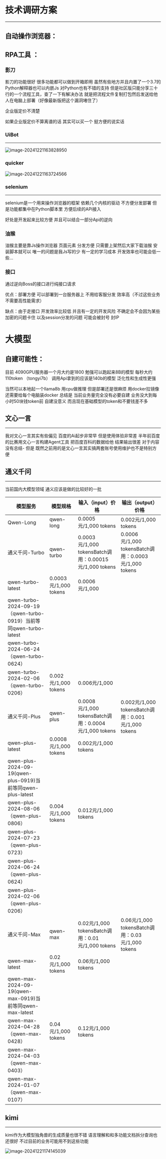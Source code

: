 # 技术调研方案

----

## 自动操作浏览器：

## RPA工具 ： 

### 影刀

影刀的功能很好 很多功能都可以做到开箱即用 虽然有些地方并且内置了一个3.7的Python解释器也可以内嵌Js 对Python也有不错的支持 但是社区版只能分享三十行的一个流程工具，查了一下有解决办法  就是把流程文件复制打包然后发送给他人在电脑上部署（好像最新版把这个漏洞堵住了）

企业版定价不清楚

如果企业版定价不算离谱的话 其实可以买一个  挺方便的说实话

### UiBot

----


![image-20241221163828950](https://stupid-blog-img.oss-cn-beijing.aliyuncs.com/Blog/image-20241221163828950.png)



### quicker

![image-20241221163724566](https://stupid-blog-img.oss-cn-beijing.aliyuncs.com/Blog/image-20241221163724566.png)

### selenium

---

selenium是一个用来操作浏览器的框架 依赖几个内核的驱动 不方便分发部署 但是功能都集中在Python脚本里 方便后续的APi接入 

好处是开发起来比较方便 并且可以结合一部分Api的逆向





### 油猴

油猴主要是靠Js操作浏览器 页面元素 分发方便 只需要上架然后大家下载油猴 安装脚本就可以 唯一的问题是我Js写的少 有一定的学习成本 开发效率也可能会低一些...



### 接口

通过逆向Boss的接口进行纯接口请求

优点：部署方便 可以部署到一台服务器上 不用给客服分发  效率高（不过这些业务不需要高性能需求）

缺点：由于走接口 开发效率比较低  并且有一定的开发风险 不确定会不会因为某些加密的问题卡住  以及session分发的问题 可能会被封号 封IP  





# 大模型

## 自建可能性：

目前 4090GPU服务器一个月大约是1800 勉强可以跑起来8B的模型 每秒大约110token （tongyi7b） 调用Api拿到的应该是140b的模型 泛化性和生成性更强

当然可以本地起一个llama8b 用cpu做推理 但是部署还是很麻烦 用docker拉镜像还需要给每个电脑装docker 总结是 当前业务量完全没有必要自建 业务没大到每小时50块钱token前 自建没意义 而且现在基础模型的token和不要钱差不多



## 文心一言

-----

  我对文心一言其实有些偏见 百度的Ai起步非常早 但是使用体验非常差  半年前百度的比赛用文心一言构建Agent工具 把百度百科的数据给他 结果输出很差 对于内容没有总结- 但是 既然之前用的是文心一言其实搞两套账号使用维护也不是特别方便



## 通义千问

---

当前国内大模型领域 通义应该是做的比较好的一批

| **模型服务**                                                 | **模型规格**          | **输入（input）价格**                                  | **输出（output）价格**                                |
| ------------------------------------------------------------ | --------------------- | ------------------------------------------------------ | ----------------------------------------------------- |
| Qwen-Long                                                    | qwen-long             | 0.0005元/1,000 tokens                                  | 0.002元/1,000 tokens                                  |
| 通义千问-Turbo                                               | qwen-turbo            | 0.0003元/1,000 tokensBatch调用：0.00015元/1,000 tokens | 0.0006元/1,000 tokensBatch调用：0.0003元/1,000 tokens |
| qwen-turbo-latest                                            | 0.0003元/1,000 tokens | 0.0006元/1,000                                         |                                                       |
| qwen-turbo-2024-09-19（qwen-turbo-0919）当前等同qwen-turbo-latest |                       |                                                        |                                                       |
| qwen-turbo-2024-06-24（qwen-turbo-0624）                     |                       |                                                        |                                                       |
| qwen-turbo-2024-02-06（qwen-turbo-0206）                     | 0.002元/1,000 tokens  | 0.006元/1,000                                          |                                                       |
| 通义千问-Plus                                                | qwen-plus             | 0.0008元/1,000 tokensBatch调用：0.0004元/1,000 tokens  | 0.002元/1,000 tokensBatch调用：0.001元/1,000 tokens   |
| qwen-plus-latest                                             | 0.0008元/1,000 tokens | 0.002元/1,000 tokens                                   |                                                       |
| qwen-plus-2024-09-19(qwen-plus-0919)当前等同qwen-plus-latest |                       |                                                        |                                                       |
| qwen-plus-2024-08-06（qwen-plus-0806）                       | 0.004元/1,000 tokens  | 0.012元/1,000 tokens                                   |                                                       |
| qwen-plus-2024-07-23（qwen-plus-0723）                       |                       |                                                        |                                                       |
| qwen-plus-2024-06-24（qwen-plus-0624）                       |                       |                                                        |                                                       |
| qwen-plus-2024-02-06（qwen-plus-0206）                       |                       |                                                        |                                                       |
| 通义千问-Max                                                 | qwen-max              | 0.02元/1,000 tokensBatch调用：0.01元/1,000 tokens      | 0.06元/1,000 tokensBatch调用：0.03元/1,000 tokens     |
| qwen-max-latest                                              | 0.02元/1,000 tokens   | 0.06元/1,000 tokens                                    |                                                       |
| qwen-max-2024-09-19(qwen-max-0919)当前等同qwen-max-latest    |                       |                                                        |                                                       |
| qwen-max-2024-04-28（qwen-max-0428）                         | 0.04元/1,000 tokens   | 0.12元/1,000 tokens                                    |                                                       |
| qwen-max-2024-04-03（qwen-max-0403）                         |                       |                                                        |                                                       |
| qwen-max-2024-01-07（qwen-max-0107）                         |                       |                                                        |                                                       |

## kimi

----

kimi作为大模型独角兽的生成质量也很不错 语言理解和和多功能文档拆分查询也还很好 不过目前的业务可能用不到这些功能

![image-20241221174145039](https://stupid-blog-img.oss-cn-beijing.aliyuncs.com/Blog/image-20241221174145039.png)